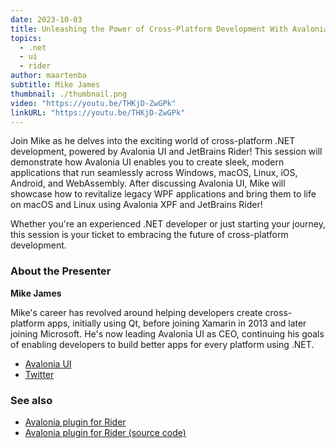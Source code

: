 ```yaml
---
date: 2023-10-03
title: Unleashing the Power of Cross-Platform Development With Avalonia UI and JetBrains Rider
topics:
  - .net
  - ui
  - rider
author: maartenba
subtitle: Mike James
thumbnail: ./thumbnail.png
video: "https://youtu.be/THKjD-ZwGPk"
linkURL: "https://youtu.be/THKjD-ZwGPk"
---
```


Join Mike as he delves into the exciting world of cross-platform .NET development, powered by Avalonia UI and JetBrains Rider! This session will demonstrate how Avalonia UI enables you to create sleek, modern applications that run seamlessly across Windows, macOS, Linux, iOS, Android, and WebAssembly. After discussing Avalonia UI, Mike will showcase how to revitalize legacy WPF applications and bring them to life on macOS and Linux using Avalonia XPF and JetBrains Rider!

Whether you're an experienced .NET developer or just starting your journey, this session is your ticket to embracing the future of cross-platform development.

### About the Presenter

**Mike James**

Mike's career has revolved around helping developers create cross-platform apps, initially using Qt, before joining Xamarin in 2013 and later joining Microsoft. He's now leading Avalonia UI as CEO, continuing his goals of enabling developers to build better apps for every platform using .NET.

- [Avalonia UI](https://avaloniaui.net/)
- [Twitter](https://twitter.com/MikeCodesDotNET)

### See also

- [Avalonia plugin for Rider](https://plugins.jetbrains.com/plugin/14839-avaloniarider)
- [Avalonia plugin for Rider (source code)](https://github.com/ForNeVeR/AvaloniaRider/)

